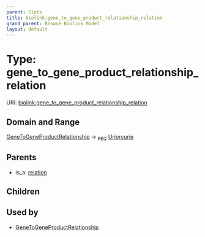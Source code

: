 ```yaml
---
parent: Slots
title: biolink:gene_to_gene_product_relationship_relation
grand_parent: Browse Biolink Model
layout: default
---
```


# Type: gene_to_gene_product_relationship_relation




URI: [biolink:gene_to_gene_product_relationship_relation](https://w3id.org/biolink/vocab/gene_to_gene_product_relationship_relation)

## Domain and Range

[GeneToGeneProductRelationship](GeneToGeneProductRelationship.md) ->  <sub>REQ</sub> [Uriorcurie](types/Uriorcurie.md)

## Parents

 *  is_a: [relation](relation.md)

## Children


## Used by

 * [GeneToGeneProductRelationship](GeneToGeneProductRelationship.md)
